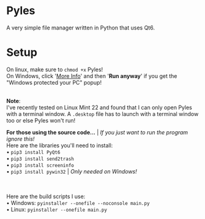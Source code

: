 # Pyles
A very simple file manager written in Python that uses Qt6.

# Setup
On linux, make sure to `chmod +x` Pyles!
<br>On Windows, click '<ins>More Info</ins>' and then '**Run anyway**' if you get the "Windows protected your PC" popup!

<br>**Note**:
<br>I've recently tested on Linux Mint 22 and found that I can only open Pyles with a terminal window. A `.desktop` file has to launch with a terminal window too or else Pyles won't run!

**For those using the source code...** | _If you just want to run the program ignore this!_
<br>Here are the libraries you'll need to install:
<br>• `pip3 install PyQt6`
<br>• `pip3 install send2trash`
<br>• `pip3 install screeninfo`
<br>• `pip3 install pywin32` | _Only needed on Windows!_

<br><br>Here are the build scripts I use:
<br>• Windows: `pyinstaller --onefile --noconsole main.py`
<br>• Linux: `pyinstaller --onefile main.py`
